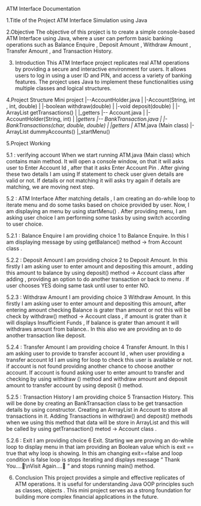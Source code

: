 ATM Interface Documentation

1.Title of the Project
ATM Interface Simulation using Java

2.Objective
The objective of this project is to create a simple console-based ATM Interface using Java, where a user can perform basic banking operations such as Balance Enquire , Deposit Amount , Withdraw Amount , Transfer Amount , and Transaction History. 

3. Introduction
This ATM Interface project replicates real ATM operations by providing a secure and interactive environment for users. It allows users to log in using a user ID and PIN, and access a variety of banking features. The project uses Java to implement these functionalities using multiple classes and logical structures.

4.Project Structure
Mini project 
|--AccountHolder.java
|	|-Account(String, int , int, double)
|	|-boolean withdraw(double)
|	|-void deposit(double)
|	|-ArrayList<BankTransactions> getTransactions()
|	|_getters
|-- Account.java
|	|-AccountHolder(String, int)
|	|_getters
|-- BankTransaction.java
|	|-BankTransactions(char, double, double)
|	|_getters
|__ ATM.java (Main class)
	|-ArrayList<Account> dummyAccounts()
	|_startMenu()


5.Project Working

5.1 : verifying account
When we start running ATM.java (Main class) which contains main method. It will open a console window, on that it will asks user to Enter Account Id , after that it asks Enter Account Pin .
After giving these two details I am using If statement to check user given details are valid or not. If details or not matching it will asks try again if details are matching, we are moving next step.

5.2 : ATM Interface
After matching details , I am creating an do-while loop to iterate menu and do some tasks based on choice provided by user. Now, I am displaying an menu by using startMenu() . After providing menu, I am asking user choice  I am performing some tasks by using switch according to user choice.

5.2.1 : Balance Enquire
I am providing choice  1 to Balance Enquire. In this I am displaying message by using getBalance() method -> from Account class .

5.2.2 :  Deposit Amount
I am providing choice 2 to Deposit Amount. In this firstly I am asking user to enter amount and depositing this amount , adding this amount to balance by using deposit() method -> Account class after adding , providing an option to do another transaction or back to menu . 
If user chooses YES doing same task until user to enter NO.

5.2.3 :  Withdraw Amount
I am providing choice 3 Withdraw Amount. In this firstly I am asking user to enter amount and depositing this amount, after entering amount checking Balance is grater than amount or not this will be check by withdraw() method -> Account class , if amount is grater than it will displays Insufficient Funds , If balance is grater than amount it will withdraws amount from balance.. In this also we are providing an to do another transaction like deposit.

5.2.4 :  Transfer Amount
I am providing choice 4 Transfer Amount. In this I am asking user to provide to transfer account Id , when user providing a transfer account Id I am using for loop to check this user is available or not. if account is not found providing another chance to choose another account. 
If account is found asking user to enter amount to transfer and checking by using withdraw () method and withdraw amount and deposit amount to transfer account by using deposit () method.

5.2.5 :  Transaction History
I am providing choice 5 Transaction History. This will be done by creating an BankTransaction class to be get transaction details by using constructor.
	Creating an ArrrayList in Account to store all transactions  in it. Adding Transactions in withdraw() and deposit() methods when we using this method that data will be store in ArrayList and this will be called by using getTransaction() metod -> Account class .
 
5.2.6 :  Exit
I am providing choice 6 Exit. Starting we are proving an do-while loop to display menu in that iam providing an Boolean value which is exit == true that why loop is showing. 
	In this am changing exit==false and loop condition is false loop is stops iterating and displays message “ Thank You....🤝\nVisit Again....🙏 “ and stops running main() method.
 
6. Conclusion
This project provides a simple and effective replicates of ATM operations. It is useful for understanding Java OOP principles such as classes, objects . This mini project serves as a strong foundation for building more complex financial applications in the future.


